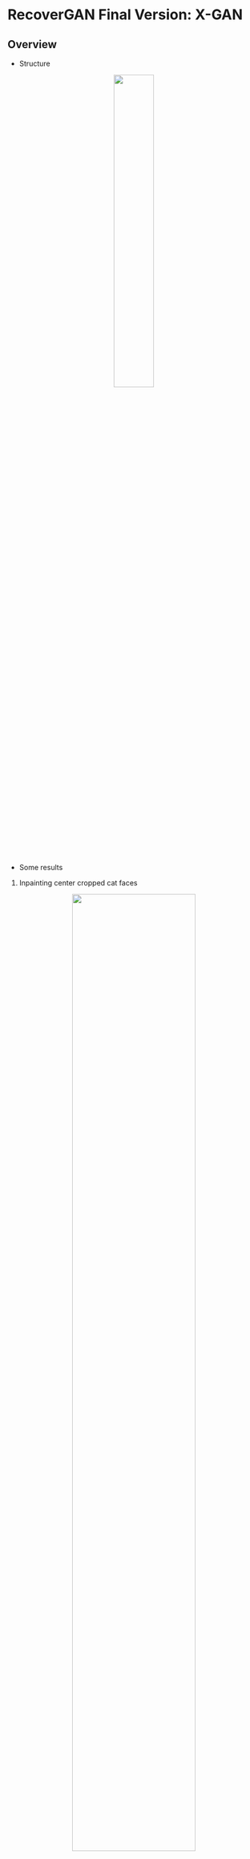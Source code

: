 # RecoverGAN Final Version: X-GAN

## Overview

* Structure


<p align="center">
  <img src="https://github.com/rexwangcc/RecoverGAN/blob/master/Final_version/Structure.png?raw=true" width="40%"/>
</p>

* Some results

1. Inpainting center cropped cat faces

<p align="center">
  <img src="https://github.com/rexwangcc/RecoverGAN/blob/master/Final_version/results/cat_before.png?raw=true" width="70%"/>
</p>

<p align="center">
  <img src="https://github.com/rexwangcc/RecoverGAN/blob/master/Final_version/results/cat_masked.png?raw=true" width="70%"/>
</p>

<p align="center">
  <img src="https://github.com/rexwangcc/RecoverGAN/blob/master/Final_version/results/inpaint_cat_xcsGAN_300-2000_center.gif?raw=true" width="70%"/>
</p>

2. Inpainting random noised cat faces

<p align="center">
  <img src="https://github.com/rexwangcc/RecoverGAN/blob/master/Final_version/results/cat_before.png?raw=true" width="70%"/>
</p>

<p align="center">
  <img src="https://github.com/rexwangcc/RecoverGAN/blob/master/Final_version/results/cat_masked.png?raw=true" width="70%"/>
</p>

<p align="center">
  <img src="https://github.com/rexwangcc/RecoverGAN/blob/master/Final_version/results/inpaint_cat_xcsGAN_300-2000_random.gif?raw=true" width="70%"/>
</p>

3. Inpainting center cropped aircrafts

<p align="center">
  <img src="https://github.com/rexwangcc/RecoverGAN/blob/master/Final_version/results/aircraft_before.png?raw=true" width="70%"/>
</p>

<p align="center">
  <img src="https://github.com/rexwangcc/RecoverGAN/blob/master/Final_version/results/aircraft_masked.png?raw=true" width="70%"/>
</p>

<p align="center">
  <img src="https://github.com/rexwangcc/RecoverGAN/blob/master/Final_version/results/inpaint_plane_xcsGAN_21-2000_center.gif?raw=true" width="70%"/>
</p>

4. Inpainting random noised aircrafts

<p align="center">
  <img src="https://github.com/rexwangcc/RecoverGAN/blob/master/Final_version/results/aircraft_before.png?raw=true" width="70%"/>
</p>

<p align="center">
  <img src="https://github.com/rexwangcc/RecoverGAN/blob/master/Final_version/results/aircraft_masked.png?raw=true" width="70%"/>
</p>

<p align="center">
  <img src="https://github.com/rexwangcc/RecoverGAN/blob/master/Final_version/results/inpaint_plane_xcsGAN_21-2000_random.gif?raw=true" width="70%"/>
</p>

### Advantages

* Has decent inpainting performance on cats and planes
* Robust to different noises at random locations
* Our model learns much faster than original GAN
* Based on DCGAN, Context Encoder and WGAN, open to many extensions

### Open-Challenges and future works

* Further modify the inputs for generator / discriminator:
    + Compressive sensing technique (maybe a compressive sensing layer)
    + An extra encoder to encode noisy images
    + Additional inputs (different types of noise)
* Wider applications for generators (inpainters):
    + Wider varieties of categories of images
    + Wider areas (Music, Video, Creative Works, etc.)
* Modify the network:
    + Stacked GANs
    + Add dropouts
    + Optimized formulas


### References
1. Yeh, Raymond, et al. "Semantic Image Inpainting with Perceptual and Contextual Losses." arXiv preprint arXiv:1607.07539 (2016).
2. Arjovsky, Martin, Soumith Chintala, and Léon Bottou. "Wasserstein gan." arXiv preprint arXiv:1701.07875 (2017).
3. Radford, Alec, Luke Metz, and Soumith Chintala. "Unsupervised representation learning with deep convolutional generative adversarial networks." arXiv preprint arXiv:1511.06434 (2015).
4. Goodfellow, Ian, et al. "Generative adversarial nets." Advances in Neural Information Processing Systems. 2014.




## Instructions

#### You need to prepare 2 dataset, one is original images and the other is noised original images, no need to have same images

#### Train XGAN

If dataset (all images under `./data/xxx1` and `./data/xxx2`)is already resized to 64x64, run:

`python main.py --dataset xxx1 --is_train --is_crop False --epoch 100 --dataset2 xxx2`

Otherwise, run:

`python main.py --dataset xxx1 --is_train --is_crop True --epoch 100 --dataset2 xxx2`

#### Use model as an inpainter

`imgs`: path to testing dataset

`outDir`: path to where to output inpainted results

`maskType`: mask types :['center', 'random', 'left', 'right']

`nIter`: inpainting iterations

`checkpointDir`: path to trained model checkpoint directory


If the same datasets as training process (all images under `./data/xxx1` and `./data/xxx2` and testing data `xxx_test`) are already resized to 64x64, run:

`python inpainter.py --dataset xxx1 --dataset2 xxx2 --imgs xxx_test --outDir path_to_where_to_output_inpainted_results --is_train --nIter 2000 --is_crop False --maskType center --checkpointDir path_to_trained_model_checkpoint_directory`

Otherwise, run:

`python inpainter.py --dataset xxx1 --dataset2 xxx2 --imgs data/catface_O_r --outDir path_to_where_to_output_inpainted_results --is_train --nIter 2000 --is_crop True --maskType center --checkpointDir path_to_trained_model_checkpoint_directory`



